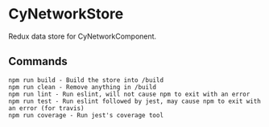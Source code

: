 # CyNetworkStore

Redux data store for CyNetworkComponent.


Commands
--------
```
npm run build - Build the store into /build
npm run clean - Remove anything in /build
npm run lint - Run eslint, will not cause npm to exit with an error
npm run test - Run eslint followed by jest, may cause npm to exit with an error (for travis)
npm run coverage - Run jest's coverage tool
```
